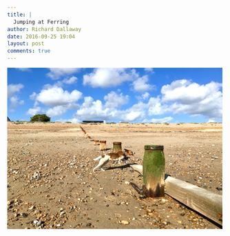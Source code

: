 ```yaml
---
title: |
  Jumping at Ferring
author: Richard Dallaway
date: 2016-09-25 19:04
layout: post
comments: true
---
```


<div><a href="/media/YFtp_FullSizeRender.jpg"><img src="/media/YFtp_thumb_FullSizeRender.jpg" width="500" height="374"/></a></div>


  
      